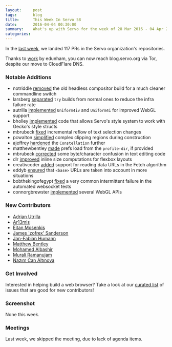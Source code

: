 ```yaml
---
layout:     post
tags:       blog
title:      This Week In Servo 58
date:       2016-04-04 00:30:00
summary:    What's up with Servo for the week of 28 Mar 2016 - 04 Apr 2016
categories:
---
```


In the [last week](https://github.com/pulls?page=1&q=is%3Apr+is%3Amerged+closed%3A2016-03-28..2016-04-04+user%3Aservo), we landed 117 PRs in the Servo organization's repositories.

Thanks to [work](https://github.com/servo/blog.servo.org/issues/73) by edunham, you can now reach blog.servo.org via Tor, despite our move to CloudFlare DNS.

### Notable Additions

 - notriddle [removed](https://github.com/servo/servo/pull/8641) the old headless compositor build for a much cleaner commandline switch
 - larsberg [separated](https://github.com/servo/homu/pull/26) `try` builds from normal ones to reduce the infra failure rate
 - autrilla [implemented](https://github.com/servo/servo/pull/10369) `Uniform4iv` and `Uniform4i` for improved WebGL support
 - bholley [implemented](https://github.com/servo/servo/pull/10359) code that allows Servo's style system to work with Gecko's style structs
 - mbrubeck [fixed](https://github.com/servo/servo/pull/10347) incremental reflow of text selection changes
 - pcwalton [simplified](https://github.com/servo/servo/pull/10331) complex clipping regions during construction
 - ajeffrey [hardened](https://github.com/servo/servo/pull/10295) the `Constellation` further
 - matthewbentley [made](https://github.com/servo/servo/pull/10114) prefs load from the `profile-dir`, if provided
 - mbrubeck [corrected](https://github.com/servo/servo/pull/10350) some byte/character confusion in text editing code
 - dlr [improved](https://github.com/servo/servo/pull/10330) inline size computations for flexbox layouts
 - creativcoder [added](https://github.com/servo/servo/pull/10272) support for reading data URLs in the Fetch algorithm
 - eddyb [ensured](https://github.com/servo/servo/pull/10247) that `<base>` URLs are taken into account in more situations
 - bobthekingofegypt [fixed](https://github.com/cyderize/rust-websocket/pull/73) a very common intermittent failure in the automated websocket tests
 - connorgbrewster [implemented](https://github.com/servo/servo/pull/10215) several WebGL APIs

### New Contributors

 - [Adrian Utrilla](https://github.com/autrilla)
 - [Ar13mis](https://github.com/Ar13mis)
 - [Eitan Mosenkis](https://github.com/emosenkis)
 - [James 'zofrex' Sanderson](https://github.com/zofrex)
 - [Jan-Fabian Humann](https://github.com/jfhuffman)
 - [Matthew Bentley](https://github.com/matthewbentley)
 - [Mohamed Albashir](https://github.com/mohammed-alfatih)
 - [Murali Ramanujam](https://github.com/muralisr)
 - [Nazım Can Altınova](https://github.com/canaltinova)

### Get Involved

Interested in helping build a web browser? Take a look at our [curated list](https://starters.servo.org/) of issues that are good for new contributors!

### Screenshot

None this week.

### Meetings

Last week, we skipped the meeting, due to lack of agenda items.
